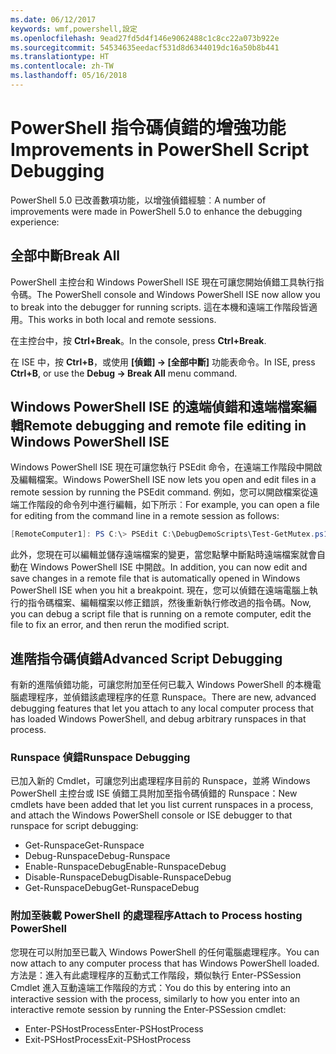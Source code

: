 ```yaml
---
ms.date: 06/12/2017
keywords: wmf,powershell,設定
ms.openlocfilehash: 9ead27fd5d4f146e9062488c1c8cc22a073b922e
ms.sourcegitcommit: 54534635eedacf531d8d6344019dc16a50b8b441
ms.translationtype: HT
ms.contentlocale: zh-TW
ms.lasthandoff: 05/16/2018
---
```

# <a name="improvements-in-powershell-script-debugging"></a><span data-ttu-id="0715a-102">PowerShell 指令碼偵錯的增強功能</span><span class="sxs-lookup"><span data-stu-id="0715a-102">Improvements in PowerShell Script Debugging</span></span>

<span data-ttu-id="0715a-103">PowerShell 5.0 已改善數項功能，以增強偵錯經驗︰</span><span class="sxs-lookup"><span data-stu-id="0715a-103">A number of improvements were made in PowerShell 5.0 to enhance the debugging experience:</span></span>

## <a name="break-all"></a><span data-ttu-id="0715a-104">全部中斷</span><span class="sxs-lookup"><span data-stu-id="0715a-104">Break All</span></span>

<span data-ttu-id="0715a-105">PowerShell 主控台和 Windows PowerShell ISE 現在可讓您開始偵錯工具執行指令碼。</span><span class="sxs-lookup"><span data-stu-id="0715a-105">The PowerShell console and Windows PowerShell ISE now allow you to break into the debugger for running scripts.</span></span> <span data-ttu-id="0715a-106">這在本機和遠端工作階段皆適用。</span><span class="sxs-lookup"><span data-stu-id="0715a-106">This works in both local and remote sessions.</span></span>

<span data-ttu-id="0715a-107">在主控台中，按 **Ctrl+Break**。</span><span class="sxs-lookup"><span data-stu-id="0715a-107">In the console, press **Ctrl+Break**.</span></span>

<span data-ttu-id="0715a-108">在 ISE 中，按 **Ctrl+B**，或使用 **[偵錯] -> [全部中斷]** 功能表命令。</span><span class="sxs-lookup"><span data-stu-id="0715a-108">In ISE, press **Ctrl+B**, or use the **Debug -> Break All** menu command.</span></span>

## <a name="remote-debugging-and-remote-file-editing-in-windows-powershell-ise"></a><span data-ttu-id="0715a-109">Windows PowerShell ISE 的遠端偵錯和遠端檔案編輯</span><span class="sxs-lookup"><span data-stu-id="0715a-109">Remote debugging and remote file editing in Windows PowerShell ISE</span></span>

<span data-ttu-id="0715a-110">Windows PowerShell ISE 現在可讓您執行 PSEdit 命令，在遠端工作階段中開啟及編輯檔案。</span><span class="sxs-lookup"><span data-stu-id="0715a-110">Windows PowerShell ISE now lets you open and edit files in a remote session by running the PSEdit command.</span></span>
<span data-ttu-id="0715a-111">例如，您可以開啟檔案從遠端工作階段的命令列中進行編輯，如下所示︰</span><span class="sxs-lookup"><span data-stu-id="0715a-111">For example, you can open a file for editing from the command line in a remote session as follows:</span></span>

```powershell
[RemoteComputer1]: PS C:\> PSEdit C:\DebugDemoScripts\Test-GetMutex.ps1
```

<span data-ttu-id="0715a-112">此外，您現在可以編輯並儲存遠端檔案的變更，當您點擊中斷點時遠端檔案就會自動在 Windows PowerShell ISE 中開啟。</span><span class="sxs-lookup"><span data-stu-id="0715a-112">In addition, you can now edit and save changes in a remote file that is automatically opened in Windows PowerShell ISE when you hit a breakpoint.</span></span>
<span data-ttu-id="0715a-113">現在，您可以偵錯在遠端電腦上執行的指令碼檔案、編輯檔案以修正錯誤，然後重新執行修改過的指令碼。</span><span class="sxs-lookup"><span data-stu-id="0715a-113">Now, you can debug a script file that is running on a remote computer, edit the file to fix an error, and then rerun the modified script.</span></span>

## <a name="advanced-script-debugging"></a><span data-ttu-id="0715a-114">進階指令碼偵錯</span><span class="sxs-lookup"><span data-stu-id="0715a-114">Advanced Script Debugging</span></span>

<span data-ttu-id="0715a-115">有新的進階偵錯功能，可讓您附加至任何已載入 Windows PowerShell 的本機電腦處理程序，並偵錯該處理程序的任意 Runspace。</span><span class="sxs-lookup"><span data-stu-id="0715a-115">There are new, advanced debugging features that let you attach to any local computer process that has loaded Windows PowerShell, and debug arbitrary runspaces in that process.</span></span>

### <a name="runspace-debugging"></a><span data-ttu-id="0715a-116">Runspace 偵錯</span><span class="sxs-lookup"><span data-stu-id="0715a-116">Runspace Debugging</span></span>

<span data-ttu-id="0715a-117">已加入新的 Cmdlet，可讓您列出處理程序目前的 Runspace，並將 Windows PowerShell 主控台或 ISE 偵錯工具附加至指令碼偵錯的 Runspace：</span><span class="sxs-lookup"><span data-stu-id="0715a-117">New cmdlets have been added that let you list current runspaces in a process, and attach the Windows PowerShell console or ISE debugger to that runspace for script debugging:</span></span>

-   <span data-ttu-id="0715a-118">Get-Runspace</span><span class="sxs-lookup"><span data-stu-id="0715a-118">Get-Runspace</span></span>
-   <span data-ttu-id="0715a-119">Debug-Runspace</span><span class="sxs-lookup"><span data-stu-id="0715a-119">Debug-Runspace</span></span>
-   <span data-ttu-id="0715a-120">Enable-RunspaceDebug</span><span class="sxs-lookup"><span data-stu-id="0715a-120">Enable-RunspaceDebug</span></span>
-   <span data-ttu-id="0715a-121">Disable-RunspaceDebug</span><span class="sxs-lookup"><span data-stu-id="0715a-121">Disable-RunspaceDebug</span></span>
-   <span data-ttu-id="0715a-122">Get-RunspaceDebug</span><span class="sxs-lookup"><span data-stu-id="0715a-122">Get-RunspaceDebug</span></span>

### <a name="attach-to-process-hosting-powershell"></a><span data-ttu-id="0715a-123">附加至裝載 PowerShell 的處理程序</span><span class="sxs-lookup"><span data-stu-id="0715a-123">Attach to Process hosting PowerShell</span></span>

<span data-ttu-id="0715a-124">您現在可以附加至已載入 Windows PowerShell 的任何電腦處理程序。</span><span class="sxs-lookup"><span data-stu-id="0715a-124">You can now attach to any computer process that has Windows PowerShell loaded.</span></span> <span data-ttu-id="0715a-125">方法是：進入有此處理程序的互動式工作階段，類似執行 Enter-PSSession Cmdlet 進入互動遠端工作階段的方式：</span><span class="sxs-lookup"><span data-stu-id="0715a-125">You do this by entering into an interactive session with the process, similarly to how you enter into an interactive remote session by running the Enter-PSSession cmdlet:</span></span>

-   <span data-ttu-id="0715a-126">Enter-PSHostProcess</span><span class="sxs-lookup"><span data-stu-id="0715a-126">Enter-PSHostProcess</span></span>
-   <span data-ttu-id="0715a-127">Exit-PSHostProcess</span><span class="sxs-lookup"><span data-stu-id="0715a-127">Exit-PSHostProcess</span></span>
